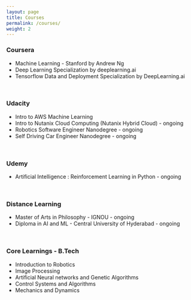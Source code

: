 ```yaml
---
layout: page
title: Courses
permalink: /courses/
weight: 2
---
```


### Coursera  <br>
<ul>
<li> Machine Learning - Stanford by Andrew Ng                           </li>
<li> Deep Learning Specialization by deeplearning.ai             </li>       
<li>Tensorflow Data and Deployment Specialization by DeepLearning.ai  </li>
</ul> <br>

### Udacity  <br>
<ul>
<li> Intro to AWS Machine Learning </li>                                 
    <li>Intro to Nutanix Cloud Computing (Nutanix Hybrid Cloud) - ongoing  </li> 
    <li> Robotics Software Engineer Nanodegree - ongoing </li>
    <li> Self Driving Car Engineer Nanodegree - ongoing </li> 
    </ul><br>

### Udemy <br>
<ul>
<li> Artificial Intelligence : Reinforcement Learning in Python - ongoing </li>
</ul>
<br>

### Distance Learning <br>
<ul>
<li> Master of Arts in Philosophy - IGNOU - ongoing </li>
<li> Diploma in AI and ML - Central University of Hyderabad - ongoing </li>
</ul>
<br>


### Core Learnings - B.Tech  <br>
<ul>    
<li> Introduction to Robotics </li>      
<li> Image Processing </li>   
<li> Artificial Neural networks and Genetic Algorithms  </li>   
<li> Control Systems and Algorithms </li> 
<li> Mechanics and Dynamics </li> </ul> <br>

